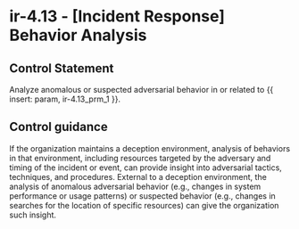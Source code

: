 # ir-4.13 - \[Incident Response\] Behavior Analysis

## Control Statement

Analyze anomalous or suspected adversarial behavior in or related to {{ insert: param, ir-4.13_prm_1 }}.

## Control guidance

If the organization maintains a deception environment, analysis of behaviors in that environment, including resources targeted by the adversary and timing of the incident or event, can provide insight into adversarial tactics, techniques, and procedures. External to a deception environment, the analysis of anomalous adversarial behavior (e.g., changes in system performance or usage patterns) or suspected behavior (e.g., changes in searches for the location of specific resources) can give the organization such insight.
